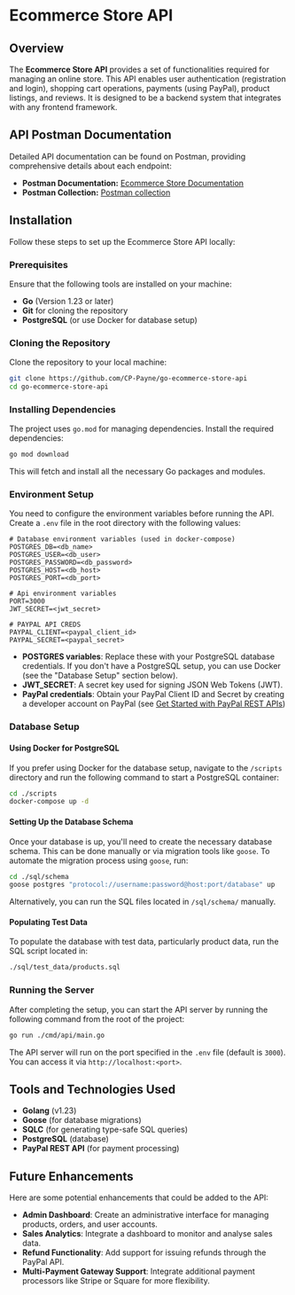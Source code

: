 # Ecommerce Store API

## Overview
The **Ecommerce Store API** provides a set of functionalities required for managing an online store. This API enables user authentication (registration and login), shopping cart operations, payments (using PayPal), product listings,  and reviews. It is designed to be a backend system that integrates with any frontend framework.
## API Postman Documentation
Detailed API documentation can be found on Postman, providing comprehensive details about each endpoint:
- **Postman Documentation:** [Ecommerce Store Documentation](https://documenter.getpostman.com/view/21095392/2sAXxLDEks)
- **Postman Collection:** [Postman collection](./postman/API%20Postman%20Collection.json)
## Installation
Follow these steps to set up the Ecommerce Store API locally:
### Prerequisites
Ensure that the following tools are installed on your machine:
- **Go** (Version 1.23 or later)
- **Git** for cloning the repository
- **PostgreSQL** (or use Docker for database setup)
### Cloning the Repository

Clone the repository to your local machine:

```bash
git clone https://github.com/CP-Payne/go-ecommerce-store-api
cd go-ecommerce-store-api
```
### Installing Dependencies
The project uses `go.mod` for managing dependencies. Install the required dependencies:

```bash
go mod download
```
This will fetch and install all the necessary Go packages and modules.
### Environment Setup
You need to configure the environment variables before running the API. Create a `.env` file in the root directory with the following values:

```plaintext
# Database environment variables (used in docker-compose)
POSTGRES_DB=<db_name>
POSTGRES_USER=<db_user>
POSTGRES_PASSWORD=<db_password>
POSTGRES_HOST=<db_host>
POSTGRES_PORT=<db_port>

# Api environment variables
PORT=3000
JWT_SECRET=<jwt_secret>

# PAYPAL API CREDS
PAYPAL_CLIENT=<paypal_client_id>
PAYPAL_SECRET=<paypal_secret>
```
- **POSTGRES variables**: Replace these with your PostgreSQL database credentials. If you don't have a PostgreSQL setup, you can use Docker (see the "Database Setup" section below).
- **JWT_SECRET**: A secret key used for signing JSON Web Tokens (JWT).
- **PayPal credentials**: Obtain your PayPal Client ID and Secret by creating a developer account on PayPal (see [Get Started with PayPal REST APIs](https://developer.paypal.com/api/rest/?_ga=2.150971572.368875705.1720450729-1774217071.1701640500&_gac=1.82635492.1720023622.Cj0KCQjw7ZO0BhDYARIsAFttkCgWb0D7wzz0Xq70uhuDYTv5e8bPDEwnDYKG8Gavy5V6iIaMfCL4y7IaAoW1EALw_wcB#link-getclientidandclientsecret))
### Database Setup

#### Using Docker for PostgreSQL
If you prefer using Docker for the database setup, navigate to the `/scripts` directory and run the following command to start a PostgreSQL container:
```bash
cd ./scripts
docker-compose up -d
```

#### Setting Up the Database Schema
Once your database is up, you'll need to create the necessary database schema. This can be done manually or via migration tools like `goose`. To automate the migration process using `goose`, run:
```bash
cd ./sql/schema
goose postgres "protocol://username:password@host:port/database" up
```
Alternatively, you can run the SQL files located in `/sql/schema/` manually.
#### Populating Test Data
To populate the database with test data, particularly product data, run the SQL script located in:
```bash
./sql/test_data/products.sql
```

### Running the Server

After completing the setup, you can start the API server by running the following command from the root of the project:
```bash
go run ./cmd/api/main.go
```

The API server will run on the port specified in the `.env` file (default is `3000`). You can access it via `http://localhost:<port>`.

## Tools and Technologies Used
- **Golang** (v1.23)
- **Goose** (for database migrations)
- **SQLC** (for generating type-safe SQL queries)
- **PostgreSQL** (database)
- **PayPal REST API** (for payment processing)

## Future Enhancements
Here are some potential enhancements that could be added to the API:

- **Admin Dashboard**: Create an administrative interface for managing products, orders, and user accounts.
- **Sales Analytics**: Integrate a dashboard to monitor and analyse sales data.
- **Refund Functionality**: Add support for issuing refunds through the PayPal API.
- **Multi-Payment Gateway Support**: Integrate additional payment processors like Stripe or Square for more flexibility.